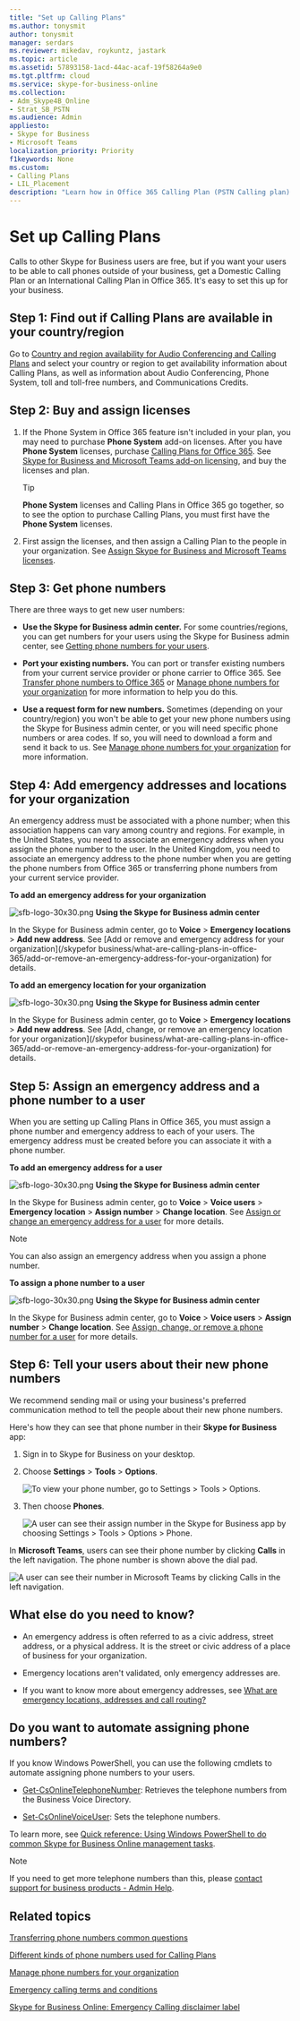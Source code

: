 ```yaml
---
title: "Set up Calling Plans"
ms.author: tonysmit
author: tonysmit
manager: serdars
ms.reviewer: mikedav, roykuntz, jastark
ms.topic: article
ms.assetid: 57893158-1acd-44ac-acaf-19f58264a9e0
ms.tgt.pltfrm: cloud
ms.service: skype-for-business-online
ms.collection: 
- Adm_Skype4B_Online
- Strat_SB_PSTN
ms.audience: Admin
appliesto:
- Skype for Business 
- Microsoft Teams
localization_priority: Priority
f1keywords: None
ms.custom:
- Calling Plans
- LIL_Placement
description: "Learn how in Office 365 Calling Plan (PSTN Calling plan) to buy and set up licenses, get phone numbers, add and assign emergency locations and phone numbers to users, and tell your users about their new phone numbers. "
---
```

# Set up Calling Plans
Calls to other Skype for Business users are free, but if you want your users to be able to call phones outside of your business, get a Domestic Calling Plan or an International Calling Plan in Office 365. It's easy to set this up for your business. 

## Step 1: Find out if Calling Plans are available in your country/region
Go to [Country and region availability for Audio Conferencing and Calling Plans](country-and-region-availability-for-audio-conferencing-and-calling-plans/country-and-region-availability-for-audio-conferencing-and-calling-plans.md) and select your country or region to get availability information about Calling Plans, as well as information about Audio Conferencing, Phone System, toll and toll-free numbers, and Communications Credits.
  
## Step 2: Buy and assign licenses
1. If the Phone System in Office 365 feature isn't included in your plan, you may need to purchase **Phone System** add-on licenses. After you have **Phone System** licenses, purchase [Calling Plans for Office 365](calling-plans-for-office-365.md). See [Skype for Business and Microsoft Teams add-on licensing](/skypeforbusiness/skype-for-business-and-microsoft-teams-add-on-licensing/skype-for-business-and-microsoft-teams-add-on-licensing), and buy the licenses and plan. 
    
    > [!TIP]
    > **Phone System** licenses and Calling Plans in Office 365 go together, so to see the option to purchase Calling Plans, you must first have the **Phone System** licenses.
  
2. First assign the licenses, and then assign a Calling Plan to the people in your organization. See [Assign Skype for Business and Microsoft Teams licenses](/skypeforbusiness/skype-for-business-and-microsoft-teams-add-on-licensing/assign-skype-for-business-and-microsoft-teams-licenses).
    
## Step 3: Get phone numbers
There are three ways to get new user numbers:

- **Use the Skype for Business admin center.** For some countries/regions, you can get numbers for your users using the Skype for Business admin center, see [Getting phone numbers for your users](/SkypeForBusiness/what-are-calling-plans-in-office-365/getting-phone-numbers-for-your-users).
    
- **Port your existing numbers.** You can port or transfer existing numbers from your current service provider or phone carrier to Office 365. See [Transfer phone numbers to Office 365](transfer-phone-numbers-to-office-365.md) or [Manage phone numbers for your organization](manage-phone-numbers-for-your-organization/manage-phone-numbers-for-your-organization.md) for more information to help you do this.  
  
- **Use a request form for new numbers.** Sometimes (depending on your country/region) you won't be able to get your new phone numbers using the Skype for Business admin center, or you will need specific phone numbers or area codes. If so, you will need to download a form and send it back to us. See [Manage phone numbers for your organization](manage-phone-numbers-for-your-organization/manage-phone-numbers-for-your-organization.md) for more information. 

## Step 4: Add emergency addresses and locations for your organization
<a name="bkmk_add_addresses"> </a>
An emergency address must be associated with a phone number; when this association happens can vary among country and regions. For example, in the United States, you need to associate an emergency address when you assign the phone number to the user. In the United Kingdom, you need to associate an emergency address to the phone number when you are getting the phone numbers from Office 365 or transferring phone numbers from your current service provider. 

**To add an emergency address for your organization**

![sfb-logo-30x30.png](media/sfb-logo-30x30.png) **Using the Skype for Business admin center**

In the Skype for Business admin center, go to  **Voice** > **Emergency locations** > **Add new address**. See [Add or remove and emergency address for your organization](/skypefor business/what-are-calling-plans-in-office-365/add-or-remove-an-emergency-address-for-your-organization) for details.

**To add an emergency location for your organization** 

![sfb-logo-30x30.png](media/sfb-logo-30x30.png) **Using the Skype for Business admin center**

In the Skype for Business admin center, go to **Voice** > **Emergency locations** > **Add new address**. See [Add, change, or remove an emergency location  for your organization](/skypefor business/what-are-calling-plans-in-office-365/add-or-remove-an-emergency-address-for-your-organization) for details.

    
## Step 5: Assign an emergency address and a phone number to a user
<a name="bkmk_add_addresses"> </a>
When you are setting up Calling Plans in Office 365, you must assign a phone number and emergency address to each of your users. The emergency address must be created before you can associate it with a phone number. 

**To add an emergency address for a user** 

![sfb-logo-30x30.png](media/sfb-logo-30x30.png) **Using the Skype for Business admin center**

In the Skype for Business admin center, go to **Voice** > **Voice users** > **Emergency location** > **Assign number** > **Change location**. See [Assign or change an emergency address for a user](/skypeforbusiness/what-are-calling-plans-in-office-365/assign-or-change-an-emergency-address-for-a-user) for more details.

   > [!NOTE]
   > You can also assign an emergency address when you assign a phone number.

**To assign a phone number to a user**

![sfb-logo-30x30.png](media/sfb-logo-30x30.png) **Using the Skype for Business admin center**

In the Skype for Business admin center, go to **Voice** > **Voice users** > **Assign number** > **Change location**. See [Assign, change, or remove a phone number for a user](/skypeforbusiness/what-are-calling-plans-in-office-365/assign-change-or-remove-a-phone-number-for-a-user) for more details.

## Step 6: Tell your users about their new phone numbers
<a name="bkmk_add_addresses"> </a>

We recommend sending mail or using your business's preferred communication method to tell the people about their new phone numbers. 

Here's how they can see that phone number in their **Skype for Business** app:
  
1. Sign in to Skype for Business on your desktop.
    
2. Choose **Settings** > **Tools** > **Options**. 
    
     ![To view your phone number, go to Settings > Tools > Options.](media/20637117-91d7-4a7e-9f06-7abc634a9211.png)
  
3. Then choose **Phones**. 
    
    ![A user can see their assign number in the Skype for Business app by choosing Settings > Tools > Options > Phone.](media/0128d667-2bf8-4165-b703-e9b78a15b63c.png)
 
In **Microsoft Teams**, users can see their phone number by clicking **Calls** in the left navigation. The phone number is shown above the dial pad.

![A user can see their number in Microsoft Teams by clicking Calls in the left navigation.](media/teams-phone-number.png)

## What else do you need to know?
<a name="bkmk_add_addresses"> </a>

- An emergency address is often referred to as a civic address, street address, or a physical address. It is the street or civic address of a place of business for your organization.
    
- Emergency locations aren't validated, only emergency addresses are.
    
- If you want to know more about emergency addresses, see [What are emergency locations, addresses and call routing?](what-are-emergency-locations-addresses-and-call-routing.md)
    
## Do you want to automate assigning phone numbers?
<a name="bkmk_add_addresses"> </a>

If you know Windows PowerShell, you can use the following cmdlets to automate assigning phone numbers to your users. 
  
- [Get-CsOnlineTelephoneNumber](https://technet.microsoft.com/library/mt243818.aspx): Retrieves the telephone numbers from the Business Voice Directory.
    
- [Set-CsOnlineVoiceUser](https://technet.microsoft.com/library/mt243817.aspx): Sets the telephone numbers.
    
To learn more, see [Quick reference: Using Windows PowerShell to do common Skype for Business Online management tasks](https://technet.microsoft.com/library/dn362776%28v=ocs.15%29.aspx).
  
   > [!NOTE]
   > If you need to get more telephone numbers than this, please [contact support for business products - Admin Help](https://support.office.com/article/32a17ca7-6fa0-4870-8a8d-e25ba4ccfd4b).


## Related topics
[Transferring phone numbers common questions](transferring-phone-numbers-common-questions.md)

[Different kinds of phone numbers used for Calling Plans](different-kinds-of-phone-numbers-used-for-calling-plans.md)

[Manage phone numbers for your organization](manage-phone-numbers-for-your-organization/manage-phone-numbers-for-your-organization.md)

[Emergency calling terms and conditions](emergency-calling-terms-and-conditions.md)

[Skype for Business Online: Emergency Calling disclaimer label](https://github.com/MicrosoftDocs/OfficeDocs-SkypeForBusiness/blob/live/Teams/downloads/emergency-calling/emergency-calling-label-(en-us)-(v.1.0).zip?raw=true)

  
 